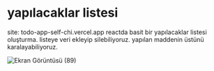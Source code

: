 # yapılacaklar listesi

site: todo-app-self-chi.vercel.app
reactda basit bir yapılacaklar listesi oluşturma. listeye veri ekleyip silebiliyoruz. yapılan maddenin üstünü karalayabiliyoruz.

![Ekran Görüntüsü (89)](https://user-images.githubusercontent.com/56928038/196994934-22e9926e-d136-470f-8bea-1fefa4703f43.png)
